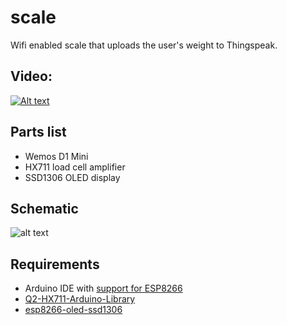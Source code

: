 # scale
Wifi enabled scale that uploads the user's weight to Thingspeak.

## Video:
[![Alt text](https://img.youtube.com/vi/msVoXorvrb0/0.jpg)](https://www.youtube.com/watch?v=msVoXorvrb0)


## Parts list
* Wemos D1 Mini
* HX711 load cell amplifier
* SSD1306 OLED display


## Schematic
![alt text](https://moreillon.duckdns.org/projects/iot/images/scale_schematic.png)

## Requirements
* Arduino IDE with [support for ESP8266](https://github.com/esp8266/Arduino)
* [Q2-HX711-Arduino-Library](https://github.com/queuetue/Q2-HX711-Arduino-Library)
* [esp8266-oled-ssd1306](https://github.com/squix78/esp8266-oled-ssd1306)
